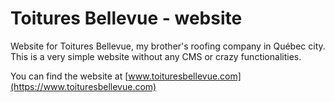 # Toitures Bellevue - website

Website for Toitures Bellevue, my brother's roofing company in Québec city.  
This is a very simple website without any CMS or crazy functionalities.

You can find the website at [www.toituresbellevue.com](https://www.toituresbellevue.com)

